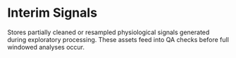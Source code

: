 # Interim Signals

Stores partially cleaned or resampled physiological signals generated during exploratory processing. These assets feed into QA checks before full windowed analyses occur.
